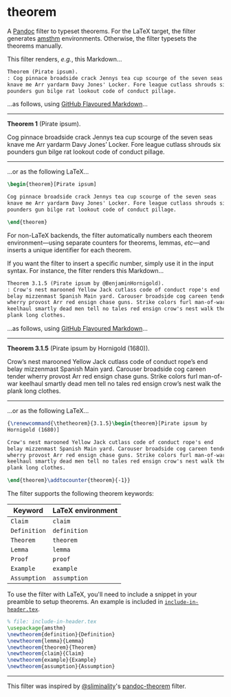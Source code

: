 # theorem

A [Pandoc] filter to typeset theorems. For the LaTeX target, the filter generates [amsthm] environments. Otherwise, the filter typesets the theorems manually.

This filter renders, _e.g._, this Markdown...

```markdown
Theorem (Pirate ipsum).
: Cog pinnace broadside crack Jennys tea cup scourge of the seven seas
knave me Arr yardarm Davy Jones' Locker. Fore league cutlass shrouds six
pounders gun bilge rat lookout code of conduct pillage.
```

...as follows, using [GitHub Flavoured Markdown]...

---

<div id="theorem-pirate-ipsum" class="theorem">

**Theorem 1** (Pirate ipsum).

Cog pinnace broadside crack Jennys tea cup scourge of the seven seas
knave me Arr yardarm Davy Jones’ Locker. Fore league cutlass shrouds six
pounders gun bilge rat lookout code of conduct pillage.

</div>

---

...or as the following LaTeX...

```latex
\begin{theorem}[Pirate ipsum]

Cog pinnace broadside crack Jennys tea cup scourge of the seven seas
knave me Arr yardarm Davy Jones' Locker. Fore league cutlass shrouds six
pounders gun bilge rat lookout code of conduct pillage.

\end{theorem}
```

For non-LaTeX backends, the filter automatically numbers each theorem environment—using separate counters for theorems, lemmas, _etc_—and inserts a unique identifier for each theorem.

If you want the filter to insert a specific number, simply use it in the input syntax. For instance, the filter renders this Markdown...

```markdown
Theorem 3.1.5 (Pirate ipsum by @BenjaminHornigold).
: Crow's nest marooned Yellow Jack cutlass code of conduct rope's end
belay mizzenmast Spanish Main yard. Carouser broadside cog careen tender
wherry provost Arr red ensign chase guns. Strike colors furl man-of-war
keelhaul smartly dead men tell no tales red ensign crow's nest walk the
plank long clothes.
```

...as follows, using [GitHub Flavoured Markdown]...

---

<div id="theorem-pirate-ipsum-by--benjaminhornigold" class="theorem">

**Theorem 3.1.5** (Pirate ipsum by Hornigold (1680)).

Crow’s nest marooned Yellow Jack cutlass code of conduct rope’s end
belay mizzenmast Spanish Main yard. Carouser broadside cog careen tender
wherry provost Arr red ensign chase guns. Strike colors furl man-of-war
keelhaul smartly dead men tell no tales red ensign crow’s nest walk the
plank long clothes.

</div>

---

...or as the following LaTeX...

```latex
{\renewcommand{\thetheorem}{3.1.5}\begin{theorem}[Pirate ipsum by
Hornigold (1680)]

Crow's nest marooned Yellow Jack cutlass code of conduct rope's end
belay mizzenmast Spanish Main yard. Carouser broadside cog careen tender
wherry provost Arr red ensign chase guns. Strike colors furl man-of-war
keelhaul smartly dead men tell no tales red ensign crow's nest walk the
plank long clothes.

\end{theorem}\addtocounter{theorem}{-1}}
```

The filter supports the following theorem keywords:

| Keyword      | LaTeX environment |
| ------------ | ----------------- |
| `Claim`      | `claim`           |
| `Definition` | `definition`      |
| `Theorem`    | `theorem`         |
| `Lemma`      | `lemma`           |
| `Proof`      | `proof`           |
| `Example`    | `example`         |
| `Assumption` | `assumption`      |

To use the filter with LaTeX, you'll need to include a snippet in your preamble to setup theorems. An example is included in [`include-in-header.tex`](include-in-header.tex).

```latex
% file: include-in-header.tex
\usepackage{amsthm}
\newtheorem{definition}{Definition}
\newtheorem{lemma}{Lemma}
\newtheorem{theorem}{Theorem}
\newtheorem{claim}{Claim}
\newtheorem{example}{Example}
\newtheorem{assumption}{Assumption}
```

---

This filter was inspired by [@sliminality]'s [pandoc-theorem] filter.

[pandoc]: https://pandoc.org/
[definition lists]: https://pandoc.org/MANUAL.html#definition-lists
[amsthm]: https://www.ctan.org/pkg/amsthm
[@sliminality]: https://github.com/sliminality
[pandoc-theorem]: https://github.com/sliminality/pandoc-theorem
[github flavoured markdown]: https://github.github.com/gfm/
